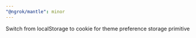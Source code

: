 ```yaml
---
"@ngrok/mantle": minor
---
```


Switch from localStorage to cookie for theme preference storage primitive
